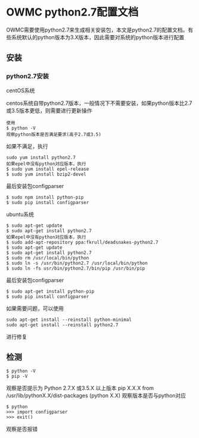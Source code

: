 # OWMC python2.7配置文档
OWMC需要使用python2.7来生成相关安装包，本文是python2.7的配置文档。有些系统默认的python版本为3.X版本，因此需要对系统的python版本进行配置

## 安装

### python2.7安装
centOS系统

centos系统自带python2.7版本，一般情况下不需要安装，如果python版本比2.7或3.5版本更低，则需要进行更新操作
```
使用
$ python -V
观察python版本是否满足要求(高于2.7或3.5)
```
如果不满足，执行
```
sudo yum install python2.7
如果epel中没有python对应版本，执行
$ sudo yum install epel-release
$ sudo yum install bzip2-devel
```

最后安装包configparser
```
$ sudo npm install python-pip
$ sudo pip install configparser
```
ubuntu系统
```
$ sudo apt-get update
$ sudo apt-get install python2.7
如果epel中没有python对应版本，执行
$ sudo add-apt-repository ppa:fkrull/deadsnakes-python2.7
$ sudo apt-get update
$ sudo apt-get install python2.7
$ sudo rm /usr/local/bin/python
$ sudo ln -s /usr/bin/python2.7 /usr/local/bin/python
$ sudo ln -fs usr/bin/python2.7/bin/pip /usr/bin/pip
```
最后安装包configparser
```
$ sudo apt-get install python-pip
$ sudo pip install configparser
```
如果需要问题，可以使用
```
sudo apt-get install --reinstall python-minimal
sudo apt-get install --reinstall python2.7
```
进行修复


## 检测

```
$ python -V
$ pip -V
```
观察是否提示为
Python 2.7.X 或3.5.X 以上版本
pip X.X.X from /usr/lib/pythonX.X/dist-packages (python X.X) 观察版本是否与python对应
```
$ python
>>> import configparser
>>> exit()
```
观察是否报错
